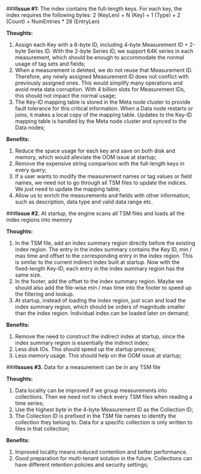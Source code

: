 
###**Issue #1:**	The index contains the full-length keys.  For each key, the index requires the following bytes: 2 (KeyLen)  + N (Key)  + 1 (Type) + 2 (Count) + NumEntries * 28 (EntryLen)

**Thoughts:** 

1.  Assign each Key with a 6-byte ID, including 4-byte Measurement ID + 2-byte Series ID. With the 2-byte Series ID, we support 64K series in each measurement, which should be enough to accommodate the normal usage of tag sets and fields;
2.  When a measurement is deleted, we do not reuse that Measurement ID. Therefore, any newly assigned Measurement ID does not conflict with previously assigned ones. This would simplify many operations and avoid meta data corruption. With 4 billion slots for Measurement IDs, this should not impact the normal usage;
3.  The Key-ID mapping table is stored in the Meta node cluster to provide fault tolerance for this critical information. When a Data node restarts or joins, it makes a local copy of the mapping table. Updates to the Key-ID mapping table is handled by the Meta node cluster and synced to the Data nodes;

**Benefits:** 

1. Reduce the space usage for each key and save on both disk and memory, which would alleviate the OOM issue at startup;
2. Remove the expensive string comparison with the full-length keys in every query;
3. If a user wants to modify the measurement names or tag values or field names, we need not to go through all TSM files to update the indices. We just need to update the mapping table;
4. Allow us to enrich the measurements and fields with other information, such as description, data type and valid data range etc.



###**Issue #2.**  At startup, the engine scans all TSM files and loads all the index regions into memory

**Thoughts:**

1. In the TSM file, add an index summary region directly before the existing index region. The entry in the index summary contains the Key ID, min / max time and offset to the corresponding entry in the index region. This is similar to the current indirect index built at startup.  Now with the fixed-length Key-ID, each entry in the index summary region has the same size.
2. In the footer, add the offset to the index summary region. Maybe we should also add the file-wise min / max time into the footer to speed up the filtering and lookup.
3. At startup, instead of loading the index region, just scan and load the index summary region, which should be orders of magnitude smaller than the index region. Individual index can be loaded later on demand;

**Benefits:**

1. Remove the need to construct the indirect index at startup, since the index summary region is essentially the indirect index;
2. Less disk IOs. This should speed up the startup process;
3. Less memory usage. This should help on the OOM issue at startup;


###**Issues #3.** Data for a measurement can be in any TSM file

**Thoughts:**

1. Data locality can be improved if we group measurements into collections. Then we need not to check every TSM files when reading a time series;
2. Use the highest byte in the 4-byte Measurement ID as the Collection ID;
3. The Collection ID is prefixed in the TSM file names to identify the collection they belong to. Data for a specific collection is only written to files in that collection;

**Benefits:**

1. Improved locality means reduced contention and better performance. 
2. Good preparation for multi-tenant solution in the future. Collections can have different retention policies and security settings;
	

